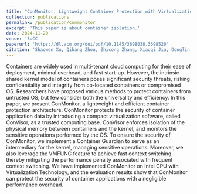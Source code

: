 ```yaml
---
title: "ConMonitor: Lightweight Container Protection with Virtualization and VM Functions"
collection: publications
permalink: /publication/conmonitor
excerpt: 'This paper is about container isolation.'
date: 2024-11-20
venue: 'SoCC'
paperurl: 'https://dl.acm.org/doi/pdf/10.1145/3698038.3698520'
citation: 'Shaowen Xu, Qihang Zhou, Zhicong Zhang, Xiaoqi Jia, Donglin Liu, Heqing Huang, Haichao Du, and Zhenyu Song. 2024. ConMonitor: Lightweight Container Protection with Virtualization and VM Functions. In Proceedings of the 2024 ACM Symposium on Cloud Computing (SoCC '24). Association for Computing Machinery, New York, NY, USA, 755–773. https://doi.org/10.1145/3698038.3698520'
---
```


Containers are widely used in multi-tenant cloud computing for their ease of deployment, minimal overhead, and fast start-up. However, the intrinsic shared kernel model of containers poses significant security threats, risking confidentiality and integrity from co-located containers or compromised OS. Researchers have proposed various methods to protect containers from untrusted OS, but few consider both the universality and efficiency. In this paper, we present ConMonitor, a lightweight and efficient container protection architecture. ConMonitor protects the security of container application data by introducing a compact virtualization software, called ConVisor, as a trusted computing base. ConVisor enforces isolation of the physical memory between containers and the kernel, and monitors the sensitive operations performed by the OS. To ensure the security of ConMonitor, we implement a Container Guardian to serve as an intermediary for the kernel, managing sensitive operations. Moreover, we also leverage the VMFUNC feature to achieve fast context switching, thereby mitigating the performance penalty associated with frequent context switching. We have implemented ConMonitor on Intel CPU with Virtualization Technology, and the evaluation results show that ConMonitor can protect the security of container applications with a negligible performance overhead.